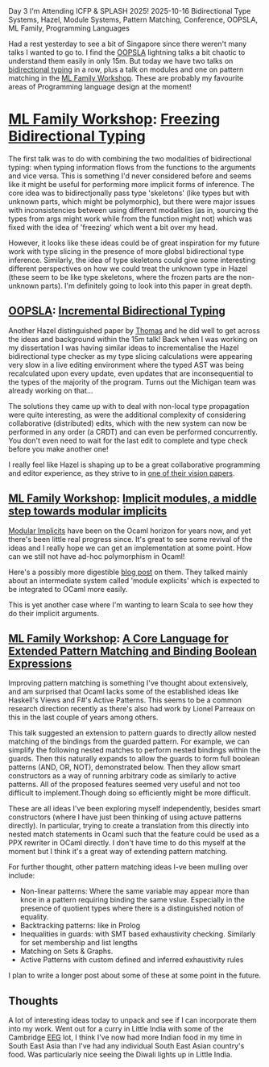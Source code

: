 <post-metadata>
  <post-title>Day 3</post-title>
  <post-series>I'm Attending ICFP & SPLASH 2025!</post-series>
  <post-date>2025-10-16</post-date>
  <post-tags> Bidirectional Type Systems, Hazel, Module Systems, Pattern Matching, Conference, OOPSLA, ML Family, Programming Languages</post-tags>
</post-metadata>

Had a rest yesterday to see a bit of Singapore since there weren't many talks I wanted to go to. I find the [OOPSLA](https://2025.splashcon.org/track/OOPSLA?) lightning talks a bit chaotic to understand them easily in only 15m. But today we have two talks on [bidirectional typing](https://doi.org/10.1145/3450952) in a row, plus a talk on modules and one on pattern matching in the [ML Family Workshop](https://conf.researchr.org/home/icfp-splash-2025/mlsymposium-2025). These are probably my favourite areas of Programming language design at the moment!

# [ML Family Workshop](https://conf.researchr.org/home/icfp-splash-2025/mlsymposium-2025): [Freezing Bidirectional Typing](https://conf.researchr.org/details/icfp-splash-2025/mlworkshop-2025/2/Freezing-Bidirectional-Typing-Extended-Abstract-)
The first talk was to do with combining the two modalities of bidirectional typing: when typing information flows from the functions to the arguments and vice versa. This is something I'd never considered before and seems like it might be useful for performing more implicit forms of inference. The core idea was to bidirectjonally pass type 'skeletons' (like types but with unknown parts, which might be polymorphic), but there were major issues with inconsistencies between using different modalities (as in, sourcing the types from args might work while from the function might not) which was fixed with the idea of 'freezing' which went a bit over my head.

However, it looks like these ideas could be of great inspiration for my future work with type slicing in the presence of more globsl bidirectional type inference. Similarly, the idea of type skeletons could give some interesting different perspectives on how we could treat the unknown type in Hazel (these seem to be like type skeletons, where the frozen parts are the non-unknown parts). I'm definitely going to look into this paper in great depth.

## [OOPSLA](https://2025.splashcon.org/track/OOPSLA?): [Incremental Bidirectional Typing](https://2025.splashcon.org/details/OOPSLA/138/Incremental-Bidirectional-Typing-via-Order-Maintenance)
Another Hazel distinguished paper by [Thomas](https://thomasporter522.github.io/) and he did well to get across the ideas and background within the 15m talk! 
Back when I was working on my dissertation I was having similar ideas to incrementalise the Hazel bidirectional type checker as my type slicing calculations were appearing very slow in a live editing environment where the typed AST was being recalculated upon every update, even updates that are inconsequential to the types of the majority of the program. Turns out the Michigan team was already working on that...

The solutions they came up with to deal with non-local type propagation were quite interesting, as were the additional complexity of considering collaborative (distributed) edits, which with the new system can now be performed in any order (a CRDT) and can even be performed concurrently. You don't even need to wait for the last edit to complete and type check before you make another one!

I really feel like Hazel is shaping up to be a great collaborative programming and editor experience, as they strive to in [one of their vision papers](https://hazel.org/papers/propl24.pdf).

## [ML Family Workshop](https://conf.researchr.org/home/icfp-splash-2025/mlsymposium-2025): [Implicit modules, a middle step towards modular implicits](https://conf.researchr.org/details/icfp-splash-2025/mlworkshop-2025/7/Implicit-modules-a-middle-step-towards-modular-implicits)
[Modular Implicits](https://doi.org/10.4204/EPTCS.198.2) have been on the Ocaml horizon for years now, and yet there's been little real progress since. It's great to see some revival of the ideas and I really hope we can get an implementation at some point. How can we still not have ad-hoc polymorphism in Ocaml!

Here's a possibly more digestible [blog post](https://tycon.github.io/modular-implicits.html) on them. They talked mainly about an intermediate system called 'module explicits' which is expected to be integrated to OCaml more easily.

This is yet another case where I'm wanting to learn Scala to see how they do their implicit arguments.

## [ML Family Workshop](https://conf.researchr.org/home/icfp-splash-2025/mlsymposium-2025): [A Core Language for Extended Pattern Matching and Binding Boolean Expressions](https://conf.researchr.org/details/icfp-splash-2025/mlworkshop-2025/5/A-Core-Language-for-Extended-Pattern-Matching-and-Binding-Boolean-Expressions)
Improving pattern matching is something I've thought about extensively, and am surprised that Ocaml lacks some of the established ideas like Haskell's Views and F#'s Active Patterns. This seems to be a common research direction recently as there's also had work by Lionel Parreaux on this in the last couple of years among others.

This talk suggested an extension to pattern guards to directly allow nested matching of the bindings from the guarded pattern. For example, we can simplify the following nested matches to perform nested bindings within the guards. Then this naturally expands to allow the guards to form full boolean patterns (AND, OR, NOT), demonstrated below. Then they allow smart constructors as a way of running arbitrary code as similarly to active patterns. All of the proposed features seemed very useful and not too difficult to implement.<fn>Though doing so efficiently might be more difficult.</fn>

These are all ideas I've been exploring myself independently, besides smart constructors (where I have just been thinking of using actuve patterns directly). In particular, trying to create a translation from this directly into nested match statements in Ocaml such that the feature could be used as a PPX rewriter in OCaml directly. I don't have time to do this myself at the moment but I think it's a great way of extending pattern matching.

For further thought, other pattern matching ideas I-ve been mulling over include:
- Non-linear patterns: Where the same variable may appear more than knce in a pattern requiring binding the same vslue. Especially in the presence of quotient types where there is a distinguished notion of equality.
- Backtracking patterns: like in Prolog
- Inequalities in guards: with SMT based exhaustivity checking. Similarly for set membership and list lengths 
- Matching on Sets & Graphs.
- Active Patterns with custom defined and inferred exhaustivity rules

I plan to write a longer post about some of these at some point in the future.

## Thoughts
A lot of interesting ideas today to unpack and see if I can incorporate them into my work. 
Went out for a curry in Little India with some of the Cambridge [EEG](https://www.cst.cam.ac.uk/research/eeg) lot, I think I've now had more Indian food in my time in South East Asia than I've had any individual South East Asian country's food. Was particularly nice seeing the Diwali lights up in Little India.


